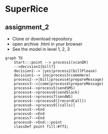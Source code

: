 # SuperRice 
## assignment_2
- Clone or download repository
- open archive .html in your browser
- See the model in level 1, 2, 3
```mermaid
graph TD
    Start:::point --> process1(scanQR)
    -->decision1{bill?}
    decision1--> |yes|process2(billPlease)
    decision1--> |no|process3(comeHere) 
    process2-->|bill|process4(prepareMessage)
    process3-->|come|process4(prepareMessage)
    process4-->process5(sendSMS)
    process4-->process6(sendSlack)
    process4-->process7(sendWS)
    process4-->process8([recordCall])
    process8-->process9[(calls)]
    process5-->End
    process6-->End
    process7-->End
    process8-->End:::point
    classDef point fill:#ff3;
```


